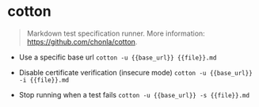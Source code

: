 # cotton
> Markdown test specification runner.
> More information: <https://github.com/chonla/cotton>.

- Use a specific base url
`cotton -u {{base_url}} {{file}}.md`

- Disable certificate verification (insecure mode)
`cotton -u {{base_url}} -i {{file}}.md`

- Stop running when a test fails
`cotton -u {{base_url}} -s {{file}}.md`
